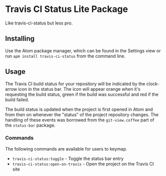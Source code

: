 # Travis CI Status Lite Package

Like travis-ci-status but less pro.

## Installing

Use the Atom package manager, which can be found in the Settings view or run
`apm install travis-ci-status` from the command line.

## Usage

The Travis CI build status for your repository will be indicated by the
clock-arrow icon in the status bar. The icon will appear orange when it's
requesting the build status, green if the build was successful and red if the
build failed.

The build status is updated when the project is first opened in Atom and from
then on whenever the "status" of the project repository changes. The handling of
these events was borrowed from the `git-view.coffee` part of the `status-bar`
package.

### Commands

The following commands are available for users to keymap.

* `travis-ci-status:toggle` - Toggle the status bar entry
* `travis-ci-status:open-on-travis` - Open the project on the Travis CI site
